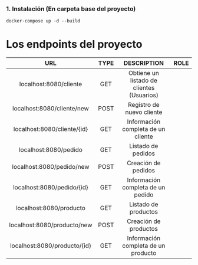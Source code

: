 ### 1. Instalación (En carpeta base del proyecto) ### 

```
docker-compose up -d --build
```

# Los endpoints del proyecto #

| URL | TYPE | DESCRIPTION | ROLE |
| :-------: | :------: | :------: | :-------: |
| localhost:8080/cliente | GET | Obtiene un listado de clientes (Usuarios)
| localhost:8080/cliente/new | POST | Registro de nuevo cliente
| localhost:8080/cliente/{id} | GET | Información completa de un cliente
| localhost:8080/pedido | GET | Listado de pedidos
| localhost:8080/pedido/new | POST | Creación de pedidos 
| localhost:8080/pedido/{id} | GET | Información completa de un pedido
| localhost:8080/producto | GET |Listado de productos
| localhost:8080/producto/new | POST | Creación de productos
| localhost:8080/producto/{id} | GET | Información completa de un producto





